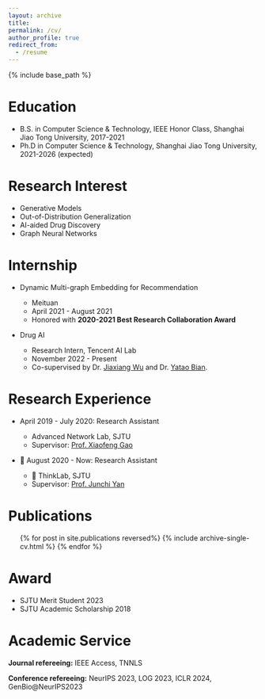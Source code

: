 ```yaml
---
layout: archive
title: 
permalink: /cv/
author_profile: true
redirect_from:
  - /resume
---
```


{% include base_path %}

Education
======
* B.S. in Computer Science & Technology, IEEE Honor Class, Shanghai Jiao Tong University, 2017-2021
* Ph.D in Computer Science & Technology, Shanghai Jiao Tong University, 2021-2026 (expected)


Research Interest
======
* Generative Models
* Out-of-Distribution Generalization
* AI-aided Drug Discovery
* Graph Neural Networks


Internship
======
* Dynamic Multi-graph Embedding for Recommendation 
  * Meituan
  * April 2021 - August 2021
  * Honored with **2020-2021 Best Research Collaboration Award**

* Drug AI
  * Research Intern, Tencent AI Lab
  * November 2022 - Present
  * Co-supervised by Dr. [Jiaxiang Wu](https://scholar.google.com/citations?user=puazh38AAAAJ&hl=en&oi=ao) and Dr. [Yatao Bian](https://yataobian.com/).

Research Experience
======
* April 2019 - July 2020: Research Assistant
  * Advanced Network Lab, SJTU
  * Supervisor: [Prof. Xiaofeng Gao](https://www.cs.sjtu.edu.cn/~gao-xf/)

* 🌟 August 2020 - Now: Research Assistant
  * 💞️ ThinkLab, SJTU
  * Supervisor: [Prof. Junchi Yan](https://thinklab.sjtu.edu.cn/)
  


Publications
======
  <ul>{% for post in site.publications reversed%}
    {% include archive-single-cv.html %}
  {% endfor %}</ul>
  
<!-- Skills
======
* Skill 1
* Skill 2
  * Sub-skill 2.1
  * Sub-skill 2.2
  * Sub-skill 2.3
* Skill 3 -->


<!-- Talks
======
  <ul>{% for post in site.talks%}
    {% include archive-single-talk-cv.html %}
  {% endfor %}</ul>
  
Teaching
======
  <ul>{% for post in site.teaching %}
    {% include archive-single-cv.html %}
  {% endfor %}</ul>
  
Service and leadership
======
* Currently signed in to 43 different slack teams -->


Award
======
* SJTU Merit Student 2023
* SJTU Academic Scholarship 2018




Academic Service
======
**Journal refereeing:**
IEEE Access, TNNLS


**Conference refereeing:**
NeurIPS 2023, LOG 2023, ICLR 2024, GenBio@NeurIPS2023